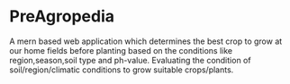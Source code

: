 # PreAgropedia
A mern based web application which determines the best crop to grow at our home fields before planting based on the conditions like region,season,soil type and ph-value. Evaluating the condition of soil/region/climatic conditions to grow suitable crops/plants.

